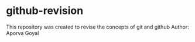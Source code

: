 # github-revision
This repository was created to revise the concepts of git and github
Author: Aporva Goyal
